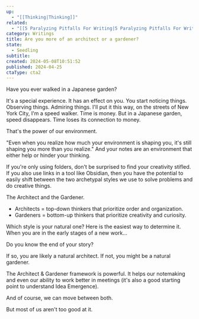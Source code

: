 ```yaml
---
up:
  - "[[Thinking|Thinking]]"
related:
  - "[[5 Paralyzing Pitfalls For Writing|5 Paralyzing Pitfalls For Writing]]"
category: Writings
title: Are you more of an architect or a gardener?
state:
  - Seedling
subtitle: 
created: 2024-05-08T10:51:52
published: 2024-04-25
ctaType: cta2
---
```

Have you ever walked in a Japanese garden?

It's a special experience. It has an effect on you. You start noticing things. Observing things. Admiring things. I'll put it this way, on the streets of New York City, I'm a speed walker. Time is money. But in a Japanese garden, speed disappears. Time loses its connection to money.

That's the power of our environment.

"Even when you realize how much your environment is shaping you, it's still shaping you more than you realize." And your notes are an environment that either help or hinder your thinking.

If you're only using folders, don't be surprised to find your creativity stifled. If you also use links in a tool like Obsidian, then you have the potential to easily shift between the two archetypal styles we use to solve problems and do creative things.

The Architect and the Gardener.

- Architects = top-down thinkers that prioritize order and organization.
- Gardeners = bottom-up thinkers that prioritize creativity and curiosity.

Which style is your natural one? Here is the easiest way to determine it. When you are in the early stages of a new work…

Do you know the end of your story?

If so, you are likely a natural architect. If not, you might be a natural gardener.

The Architect & Gardener framework is powerful. It helps our notemaking and even our ability to work better in meetings (it's also a good starting point to understand Idea Emergence).

And of course, we can move between both.

But most of us aren't too good at it.